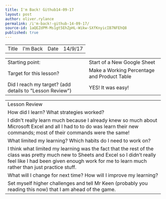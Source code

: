 ```yaml
---
title: I'm Back! Github14-09-17
layout: post
author: oliver.rylance
permalink: /i'm-back!-github-14-09-17/
source-id: 1aQEZdPM-Ms1gt5EhZpHL-Wikw-SXfKnyicIB7NFEhQ8
published: true
---
```

<table>
  <tr>
    <td>Title</td>
    <td>I'm Back</td>
    <td>Date</td>
    <td>14/9/17</td>
  </tr>
</table>


<table>
  <tr>
    <td>Starting point:</td>
    <td>Start of a New Google Sheet</td>
  </tr>
  <tr>
    <td>Target for this lesson?</td>
    <td>Make a Working Percentage and Product Table</td>
  </tr>
  <tr>
    <td>Did I reach my target? 
(add details to "Lesson Review")</td>
    <td>YES! It was easy!</td>
  </tr>
</table>


<table>
  <tr>
    <td>Lesson Review</td>
  </tr>
  <tr>
    <td>How did I learn? What strategies worked?</td>
  </tr>
  <tr>
    <td>I didn't really learn much because I already knew so much about Microsoft Excel and all I had to to do was learn their new commands; most of their commands were the same!</td>
  </tr>
  <tr>
    <td>What limited my learning? Which habits do I need to work on? </td>
  </tr>
  <tr>
    <td>I think what limited my learning was the fact that the rest of the class was pretty much new to Sheets and Excel so I didn’t really feel like I had been given enough work for me to learn much rather than just practice stuff.</td>
  </tr>
  <tr>
    <td>What will I change for next time? How will I improve my learning?</td>
  </tr>
  <tr>
    <td>Set myself higher challenges and tell Mr Keen (probably you reading this now) that I am ahead of the game.</td>
  </tr>
</table>


